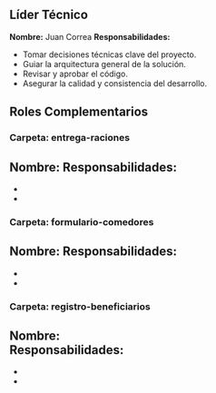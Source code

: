 ## Líder Técnico
**Nombre:** Juan Correa
**Responsabilidades:**
- Tomar decisiones técnicas clave del proyecto.
- Guiar la arquitectura general de la solución.
- Revisar y aprobar el código.
- Asegurar la calidad y consistencia del desarrollo.

## Roles Complementarios
### Carpeta: entrega-raciones
**Nombre:** 
**Responsabilidades:**
-
-
-

### Carpeta: formulario-comedores
**Nombre:** 
**Responsabilidades:**
-
-
-

### Carpeta: registro-beneficiarios
**Nombre:**   
**Responsabilidades:**
-
-
-